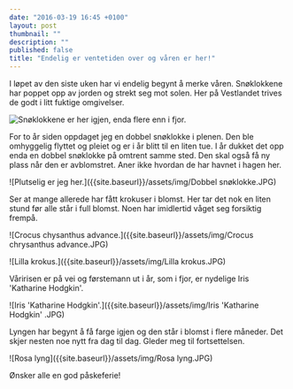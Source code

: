 ```yaml
---
date: "2016-03-19 16:45 +0100"
layout: post
thumbnail: ""
description: ""
published: false
title: "Endelig er ventetiden over og våren er her!"
---
```



I løpet av den siste uken har vi endelig begynt å merke våren. Snøklokkene har poppet opp av jorden og strekt seg mot solen. Her på Vestlandet trives de godt i litt fuktige omgivelser.  

![Snøklokkene er her igjen, enda flere enn i fjor.]({{site.baseurl}}/assets/img/Snøklokker.JPG)

For to år siden oppdaget jeg en dobbel snøklokke i plenen. Den ble omhyggelig flyttet og pleiet og er i år blitt til en liten tue. I år dukket det opp enda en dobbel snøklokke på omtrent samme sted.  Den skal også få ny plass når den er avblomstret. Aner ikke hvordan de har havnet i hagen her.

![Plutselig er jeg her.]({{site.baseurl}}/assets/img/Dobbel snøklokke.JPG)

<!--more-->

Ser at mange allerede har fått krokuser i blomst. Her tar det nok en liten stund før alle står i full blomst. Noen har imidlertid våget seg forsiktig frempå.  

![Crocus chysanthus advance.]({{site.baseurl}}/assets/img/Crocus chrysanthus advance.JPG)

![Lilla krokus.]({{site.baseurl}}/assets/img/Lilla krokus.JPG)

Våririsen er på vei og førstemann ut i år, som i fjor, er nydelige Iris 'Katharine Hodgkin'.  

![Iris 'Katharine Hodgkin'.]({{site.baseurl}}/assets/img/Iris 'Katharine Hodgkin' .JPG)

Lyngen har begynt å få farge igjen og den står i blomst i flere måneder.  Det skjer nesten noe nytt fra dag til dag.  Gleder meg til fortsettelsen. 

![Rosa lyng]({{site.baseurl}}/assets/img/Rosa lyng.JPG)

Ønsker alle en god påskeferie!







